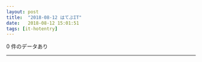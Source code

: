 ```yaml
---
layout: post
title:  "2018-08-12 はてぶIT"
date:   2018-08-12 15:01:51
tags: [it-hotentry]
---
```

0 件のデータあり

<hr>
